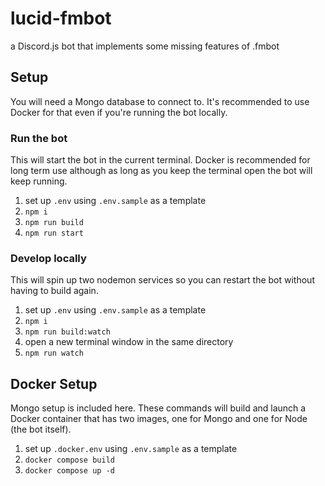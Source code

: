 # lucid-fmbot

a Discord.js bot that implements some missing features of .fmbot

## Setup

You will need a Mongo database to connect to. It's recommended to use Docker for that even if you're running the bot locally.

### Run the bot

This will start the bot in the current terminal. Docker is recommended for long term use although as long as you keep the terminal open the bot will keep running.

1. set up `.env` using `.env.sample` as a template
1. `npm i`
1. `npm run build`
1. `npm run start`

### Develop locally

This will spin up two nodemon services so you can restart the bot without having to build again.

1. set up `.env` using `.env.sample` as a template
1. `npm i`
1. `npm run build:watch`
1. open a new terminal window in the same directory
1. `npm run watch`

## Docker Setup

Mongo setup is included here. These commands will build and launch a Docker container that has two images, one for Mongo and one for Node (the bot itself).

1. set up `.docker.env` using `.env.sample` as a template
1. `docker compose build`
1. `docker compose up -d`
